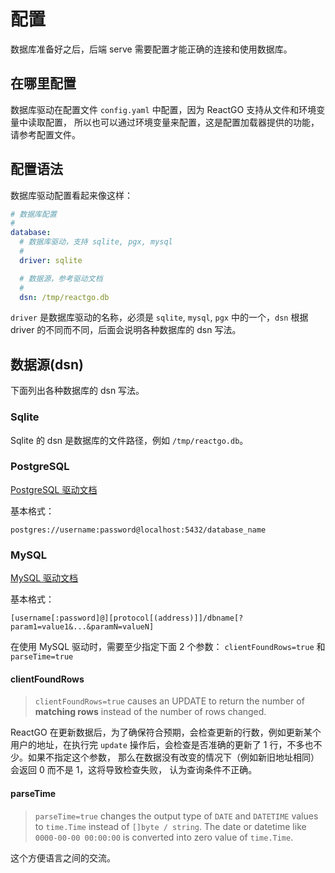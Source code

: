 # 配置

数据库准备好之后，后端 serve 需要配置才能正确的连接和使用数据库。

## 在哪里配置

数据库驱动在配置文件 `config.yaml` 中配置，因为 ReactGO 支持从文件和环境变量中读取配置，
所以也可以通过环境变量来配置，这是配置加载器提供的功能，请参考配置文件。

## 配置语法

数据库驱动配置看起来像这样：

```yaml
# 数据库配置
#
database:
  # 数据库驱动，支持 sqlite, pgx, mysql
  #
  driver: sqlite

  # 数据源，参考驱动文档
  #
  dsn: /tmp/reactgo.db
```

`driver` 是数据库驱动的名称，必须是 `sqlite`, `mysql`, `pgx` 中的一个，`dsn` 根据
driver 的不同而不同，后面会说明各种数据库的 dsn 写法。

## 数据源(dsn)

下面列出各种数据库的 dsn 写法。

### Sqlite

Sqlite 的 dsn 是数据库的文件路径，例如 `/tmp/reactgo.db`。

### PostgreSQL

[PostgreSQL 驱动文档](https://github.com/jackc/pgx)

基本格式：

```
postgres://username:password@localhost:5432/database_name
```

### MySQL

[MySQL 驱动文档](https://github.com/go-sql-driver/mysq)

基本格式：

```
[username[:password]@][protocol[(address)]]/dbname[?param1=value1&...&paramN=valueN]
```

在使用 MySQL 驱动时，需要至少指定下面 2 个参数：
`clientFoundRows=true` 和 `parseTime=true`

#### clientFoundRows

> `clientFoundRows=true` causes an UPDATE to return the number of **matching rows**
> instead of the number of rows changed.

ReactGO 在更新数据后，为了确保符合预期，会检查更新的行数，例如更新某个用户的地址，在执行完
`update` 操作后，会检查是否准确的更新了 1 行，不多也不少。如果不指定这个参数，
那么在数据没有改变的情况下（例如新旧地址相同）会返回 0 而不是 1，这将导致检查失败，
认为查询条件不正确。

#### parseTime

> `parseTime=true` changes the output type of `DATE` and `DATETIME` values to
> `time.Time` instead of `[]byte / string`.
> The date or datetime like `0000-00-00 00:00:00` is converted into zero
>  value of `time.Time`.

这个方便语言之间的交流。
